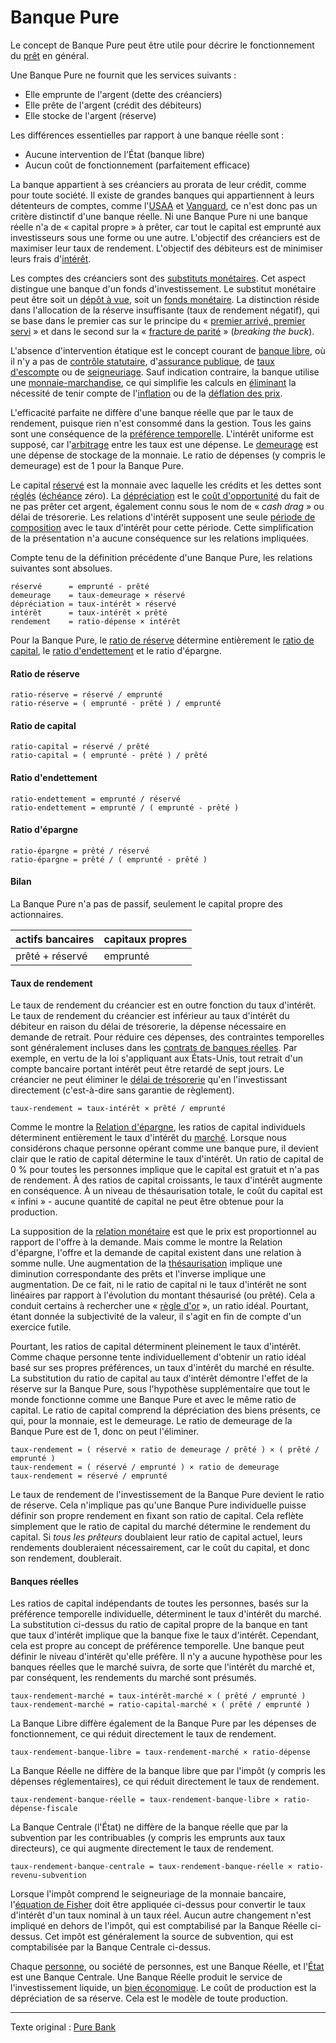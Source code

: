 Banque Pure
===========

Le concept de Banque Pure peut être utile pour décrire le fonctionnement du [prêt](ch101-glossary.md#prêter) en général.

Une Banque Pure ne fournit que les services suivants :

* Elle emprunte de l'argent (dette des créanciers)
* Elle prête de l'argent (crédit des débiteurs)
* Elle stocke de l'argent (réserve)

Les différences essentielles par rapport à une banque réelle sont :

* Aucune intervention de l'État (banque libre)
* Aucun coût de fonctionnement (parfaitement efficace)

La banque appartient à ses créanciers au prorata de leur crédit, comme pour toute société. Il existe de grandes banques qui appartiennent à leurs détenteurs de comptes, comme l'[USAA](https://www.usaa.com) et [Vanguard](https://investor.vanguard.com), ce n'est donc pas un critère distinctif d'une banque réelle. Ni une Banque Pure ni une banque réelle n'a de « capital propre » à prêter, car tout le capital est emprunté aux investisseurs sous une forme ou une autre. L'objectif des créanciers est de maximiser leur taux de rendement. L'objectif des débiteurs est de minimiser leurs frais d'[intérêt](ch101-glossary.md#intérêt).

Les comptes des créanciers sont des [substituts monétaires](https://wiki.mises.org/wiki/Money_substitutes). Cet aspect distingue une banque d'un fonds d'investissement. Le substitut monétaire peut être soit un [dépôt à vue](https://fr.wikipedia.org/wiki/Compte_courant), soit un [fonds monétaire](https://en.wikipedia.org/wiki/Money_market_fund). La distinction réside dans l'allocation de la réserve insuffisante (taux de rendement négatif), qui se base dans le premier cas sur le principe du « [premier arrivé, premier servi](https://fr.wikipedia.org/wiki/Panique_bancaire) » et dans le second sur la « [fracture de parité](https://en.wikipedia.org/wiki/Money_market_fund#Breaking_the_buck) » (*breaking the buck*).

L'absence d'intervention étatique est le concept courant de [banque libre](https://fr.wikipedia.org/wiki/Banque_libre), où il n'y a pas de [contrôle statutaire](https://fr.wikipedia.org/wiki/R%C3%A9serve_f%C3%A9d%C3%A9rale_des_%C3%89tats-Unis), d'[assurance publique](https://www.fdic.gov), de [taux d'escompte](https://en.wikipedia.org/wiki/Discount_window) ou de [seigneuriage](https://fr.wikipedia.org/wiki/Seigneuriage). Sauf indication contraire, la banque utilise une [monnaie-marchandise](ch005-money-taxonomy.md), ce qui simplifie les calculs en [éliminant](ch013-inflation-principle.md) la nécessité de tenir compte de l'[inflation](https://fr.wikipedia.org/wiki/Inflation) ou de la [déflation des prix](https://fr.wikipedia.org/wiki/D%C3%A9flation).

L'efficacité parfaite ne diffère d'une banque réelle que par le taux de rendement, puisque rien n'est consommé dans la gestion. Tous les gains sont une conséquence de la [préférence temporelle](ch085-time-preference-fallacy.md). L'intérêt uniforme est supposé, car l'[arbitrage](https://fr.wikipedia.org/wiki/Arbitrage_(finance)) entre les taux est une dépense. Le [demeurage](https://fr.wikipedia.org/wiki/Demeurage_(finance)) est une dépense de stockage de la monnaie. Le ratio de dépenses (y compris le demeurage) est de 1 pour la Banque Pure.

Le capital [réservé](ch098-reserve-definition.md) est la monnaie avec laquelle les crédits et les dettes sont [réglés](https://fr.wikipedia.org/wiki/%C3%89change,_compensation_et_r%C3%A8glement) ([échéance](https://fr.wikipedia.org/wiki/%C3%89ch%C3%A9ance_(finance)) zéro). La [dépréciation](ch011-depreciation-principle.md) est le [coût d'opportunité](https://fr.wikipedia.org/wiki/Co%C3%BBt_d%27opportunit%C3%A9) du fait de ne pas prêter cet argent, également connu sous le nom de « *cash drag* » ou délai de trésorerie. Les relations d'intérêt supposent une seule [période de composition](https://fr.wikipedia.org/wiki/Int%C3%A9r%C3%AAts_compos%C3%A9s) avec le taux d'intérêt pour cette période. Cette simplification de la présentation n'a aucune conséquence sur les relations impliquées.

Compte tenu de la définition précédente d'une Banque Pure, les relations suivantes sont absolues.

```
réservé      = emprunté - prêté
demeurage    = taux-demeurage × réservé
dépréciation = taux-intérêt × réservé
intérêt      = taux-intérêt × prêté
rendement    = ratio-dépense × intérêt
```

Pour la Banque Pure, le [ratio de réserve](https://fr.wikipedia.org/wiki/R%C3%A9serves_obligatoires) détermine entièrement le [ratio de capital](https://en.wikipedia.org/wiki/Capital_requirement), le [ratio d'endettement](https://en.wikipedia.org/wiki/Debt_ratio) et le ratio d'épargne.

#### Ratio de réserve

```
ratio-réserve = réservé / emprunté
ratio-réserve = ( emprunté - prêté ) / emprunté
```

#### Ratio de capital

```
ratio-capital = réservé / prêté
ratio-capital = ( emprunté - prêté ) / prêté
```

#### Ratio d'endettement

```
ratio-endettement = emprunté / réservé
ratio-endettement = emprunté / ( emprunté - prêté )
```

#### Ratio d'épargne

```
ratio-épargne = prêté / réservé
ratio-épargne = prêté / ( emprunté - prêté )
```

#### Bilan

La Banque Pure n'a pas de passif, seulement le capital propre des actionnaires.

|actifs bancaires  |capitaux propres   |
|------------------|-------------------|
|prêté + réservé   |emprunté           |

#### Taux de rendement

Le taux de rendement du créancier est en outre fonction du taux d'intérêt. Le taux de rendement du créancier est inférieur au taux d'intérêt du débiteur en raison du délai de trésorerie, la dépense nécessaire en demande de retrait. Pour réduire ces dépenses, des contraintes temporelles sont généralement incluses dans les [contrats de banques réelles](https://www.chase.com/content/dam/chasecom/en/checking/documents/deposit_account_agreement.pdf). Par exemple, en vertu de la loi s'appliquant aux États-Unis, tout retrait d'un compte bancaire portant intérêt peut être retardé de sept jours. Le créancier ne peut éliminer le [délai de trésorerie](https://www.investopedia.com/terms/p/performance_drag.asp) qu'en l'investissant directement (c'est-à-dire sans garantie de règlement).

```
taux-rendement = taux-intérêt × prêté / emprunté
```

Comme le montre la [Relation d'épargne](ch091-saving-relation.md), les ratios de capital individuels déterminent entièrement le taux d'intérêt du [marché](ch101-glossary.md#marché). Lorsque nous considérons chaque personne opérant comme une banque pure, il devient clair que le ratio de capital détermine le taux d'intérêt. Un ratio de capital de 0 % pour toutes les personnes implique que le capital est gratuit et n'a pas de rendement. À des ratios de capital croissants, le taux d'intérêt augmente en conséquence. À un niveau de thésaurisation totale, le coût du capital est « infini » - aucune quantité de capital ne peut être obtenue pour la production.

La supposition de la [relation monétaire](ch013-inflation-principle.md) est que le prix est proportionnel au rapport de l'offre à la demande. Mais comme le montre la Relation d'épargne, l'offre et la demande de capital existent dans une relation à somme nulle. Une augmentation de la [thésaurisation](ch101-glossary.md#thésauriser) implique une diminution correspondante des prêts et l'inverse implique une augmentation. De ce fait, ni le ratio de capital ni le taux d'intérêt ne sont linéaires par rapport à l'évolution du montant thésaurisé (ou prêté). Cela a conduit certains à rechercher une « [règle d'or](https://fr.wikipedia.org/wiki/R%C3%A8gle_d%27or_de_l%27accumulation) », un ratio idéal. Pourtant, étant donnée la subjectivité de la valeur, il s'agit en fin de compte d'un exercice futile.

Pourtant, les ratios de capital déterminent pleinement le taux d'intérêt. Comme chaque personne tente individuellement d'obtenir un ratio idéal basé sur ses propres préférences, un taux d'intérêt du marché en résulte. La substitution du ratio de capital au taux d'intérêt démontre l'effet de la réserve sur la Banque Pure, sous l'hypothèse supplémentaire que tout le monde fonctionne comme une Banque Pure et avec le même ratio de capital. Le ratio de capital comprend la dépréciation des biens présents, ce qui, pour la monnaie, est le demeurage. Le ratio de demeurage de la Banque Pure est de 1, donc on peut l'éliminer.

```
taux-rendement = ( réservé × ratio de demeurage / prêté ) × ( prêté / emprunté )
taux-rendement = ( réservé / emprunté ) × ratio de demeurage
taux-rendement = réservé / emprunté
```

Le taux de rendement de l'investissement de la Banque Pure devient le ratio de réserve. Cela n'implique pas qu'une Banque Pure individuelle puisse définir son propre rendement en fixant son ratio de capital. Cela reflète simplement que le ratio de capital du marché détermine le rendement du capital. Si *tous les prêteurs* doublaient leur ratio de capital actuel, leurs rendements doubleraient nécessairement, car le coût du capital, et donc son rendement, doublerait.

#### Banques réelles

Les ratios de capital indépendants de toutes les personnes, basés sur la préférence temporelle individuelle, déterminent le taux d'intérêt du marché. La substitution ci-dessus du ratio de capital propre de la banque en tant que taux d'intérêt implique que la banque fixe le taux d'intérêt. Cependant, cela est propre au concept de préférence temporelle. Une banque peut définir le niveau d'intérêt qu'elle préfère. Il n'y a aucune hypothèse pour les banques réelles que le marché suivra, de sorte que l'intérêt du marché et, par conséquent, les rendements du marché sont présumés.

``` 
taux-rendement-marché = taux-intérêt-marché × ( prêté / emprunté )
taux-rendement-marché = ratio-capital-marché × ( prêté / emprunté )
```

La Banque Libre diffère également de la Banque Pure par les dépenses de fonctionnement, ce qui réduit directement le taux de rendement.

```
taux-rendement-banque-libre = taux-rendement-marché × ratio-dépense
```

La Banque Réelle ne diffère de la banque libre que par l'impôt (y compris les dépenses réglementaires), ce qui réduit directement le taux de rendement.

```
taux-rendement-banque-réelle = taux-rendement-banque-libre × ratio-dépense-fiscale
```

La Banque Centrale (l'État) ne diffère de la banque réelle que par la subvention par les contribuables (y compris les emprunts aux taux directeurs), ce qui augmente directement le taux de rendement.

```
taux-rendement-banque-centrale = taux-rendement-banque-réelle × ratio-revenu-subvention
```

Lorsque l'impôt comprend le seigneuriage de la monnaie bancaire, l'[équation de Fisher](https://fr.wikipedia.org/wiki/%C3%89quation_de_Fisher) doit être appliquée ci-dessus pour convertir le taux d'intérêt d'un taux nominal à un taux réel. Aucun autre changement n'est impliqué en dehors de l'impôt, qui est comptabilisé par la Banque Réelle ci-dessus. Cet impôt est généralement la source de subvention, qui est comptabilisée par la Banque Centrale ci-dessus.

Chaque [personne](ch101-glossary.md#personne), ou société de personnes, est une Banque Réelle, et l'[État](ch101-glossary.md#état) est une Banque Centrale. Une Banque Réelle produit le service de l'investissement liquide, un [bien économique](https://fr.wikipedia.org/wiki/Bien_(%C3%A9conomie)). Le coût de production est la dépréciation de sa réserve. Cela est le modèle de toute production.

---

Texte original : [Pure Bank](https://github.com/libbitcoin/libbitcoin-system/wiki/Pure-Bank)
